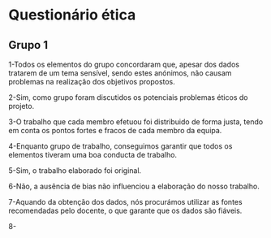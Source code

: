 # Questionário ética
## Grupo 1
1-Todos os elementos do grupo concordaram que, apesar dos dados tratarem de um tema sensível, sendo estes anónimos, não causam problemas na realização dos objetivos propostos.

2-Sim, como grupo foram discutidos os potenciais problemas éticos do projeto.

3-O trabalho que cada membro efetuou foi distribuido de forma justa, tendo em conta os pontos fortes e fracos de cada membro da equipa.

4-Enquanto grupo de trabalho, conseguimos garantir que todos os elementos tiveram uma boa 
conducta de trabalho.

5-Sim, o trabalho elaborado foi original.

6-Não, a ausência de bias não influenciou a elaboração do nosso trabalho.

7-Aquando da obtenção dos dados, nós procurámos utilizar as fontes recomendadas pelo docente, o que garante que os dados são fiáveis.

8-